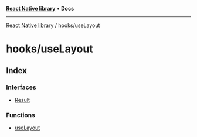 [**React Native library**](../../index.md) • **Docs**

***

[React Native library](../../modules.md) / hooks/useLayout

# hooks/useLayout

## Index

### Interfaces

- [Result](interfaces/Result.md)

### Functions

- [useLayout](functions/useLayout.md)
